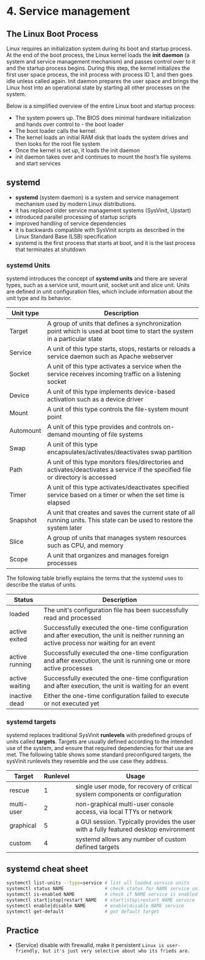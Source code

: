 # 4. Service management

## The Linux Boot Process
Linux requires an initialization system during its boot and startup process.
At the end of the boot process, the Linux kernel loads the **init daemon** (a system and service management mechanism) and passes control over to it and the startup process begins.
During this step, the kernel initializes the first user space process, the init process with process ID 1, and then goes idle unless called again.
Init daemon prepares the user space and brings the Linux host into an operational state by starting all other processes on the system.

Below is a simplified overview of the entire Linux boot and startup process:
- The system powers up. The BIOS does minimal hardware initialization and hands over control to - the boot loader
- The boot loader calls the kernel.
- The kernel loads an initial RAM disk that loads the system drives and then looks for the root file system
- Once the kernel is set up, it loads the init daemon
- init daemon takes over and continues to mount the host’s file systems and start services


## systemd
- **systemd** (system daemon) is a system and service management mechanism used by modern Linux distributions.
- it has replaced older service management systems (SysVinit, Upstart)
- introduced parallel processing of startup scripts
- improved handling of service dependencies
- it is backwards compatible with SysVinit scripts as described in the Linux Standard Base (LSB) specification
- systemd is the first process that starts at boot, and it is the last process that terminates at shutdown

### systemd Units
systemd introduces the concept of **systemd units** and there are several types, such as a service unit, mount unit, socket unit and slice unit. Units are defined in unit configuration files, which include information about the unit type and its behavior.

| Unit type  | Description |
| -----------| ----------- |
| Target     | A group of units that defines a synchronization point which is used at boot time to start the system in a particular state |
| Service    | A unit of this type starts, stops, restarts or reloads a service daemon such as Apache webserver |
| Socket     | A unit of this type activates a service when the service receives incoming traffic on a listening socket |
| Device     | A unit of this type implements device-based activation such as a device driver |
| Mount      | A unit of this type controls the file-system mount point |
| Automount  | A unit of this type provides and controls on-demand mounting of file systems |
| Swap       | A unit of this type encapsulates/activates/deactivates swap partition |
| Path       | A unit of this type monitors files/directories and activates/deactivates a service if the specified file or directory is accessed |
| Timer      | A unit of this type activates/deactivates specified service based on a timer or when the set time is elapsed |
| Snapshot   | A unit that creates and saves the current state of all running units. This state can be used to restore the system later |
| Slice      | A group of units that manages system resources such as CPU, and memory |
| Scope      | A unit that organizes and manages foreign processes |


The following table briefly explains the terms that the systemd uses to describe the status of units.

| Status          | Description                                                                                                                                  |
|-----------------|----------------------------------------------------------------------------------------------------------------------------------------------|
| loaded          | The unit's configuration file has been successfully read and processed                                                                       |
| active exited   | Successfully executed the one-time configuration and after execution, the unit is neither running an active process nor waiting for an event |
| active running  | Successfully executed the one-time configuration and after execution, the unit is running one or more active processes                       |
| active waiting  | Successfully executed the one-time configuration and after execution, the unit is waiting for an event                                       |
| inactive dead   | Either the one-time configuration failed to execute or not executed yet                                                                      |

### systemd targets
systemd replaces traditional SysVinit **runlevels** with predefined groups of units called **targets**.
Targets are usually defined according to the intended use of the system, and ensure that required dependencies for that use are met.
The following table shows some standard preconfigured targets, the sysVinit runlevels they resemble and the use case they address.

| Target     | Runlevel | Usage                                                                                |
|------------|----------|--------------------------------------------------------------------------------------|
| rescue     | 1        | single user mode, for recovery of critical system components or configuration        |
| multi-user | 2        | non-graphical multi-user console access, via local TTYs or network                   |
| graphical  | 5        | a GUI session. Typically provides the user with a fully featured desktop environment |
| custom     | 4        | systemd allows any number of custom defined targets                                  |


## systemd cheat sheet
```bash
systemctl list-units --type=service # list all loaded service units
systemctl status NAME               # check status for NAME service unit
systemctl is-enabled NAME           # check if NAME service is enabled
systemctl start|stop|restart NAME   # start|stop|restart NAME service
systemctl enable|disable NAME       # enable|disable NAME service
systemctl get-default               # get default target
```

## Practice
- (Service) disable with firewalld, make it persistent
```Linux is user-friendly, but it's just very selective about who its frieds are.```
